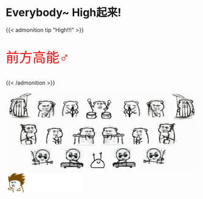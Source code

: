 # Everybody~ High起来!

<script src="https://lewky.cn/js/carnival.js"></script>

{{< admonition tip "High!!!" >}}
<p style="font-size:35px; color:red;"><i class="fas fa-exclamation-triangle"></i> 前方高能♂</p>
{{< /admonition >}}

![1.gif](/images/posts/carnival/1.gif)
![2.gif](/images/posts/carnival/2.gif)
